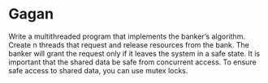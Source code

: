 # Gagan
Write a multithreaded program that implements the banker’s algorithm. Create n threads that request and release resources from the bank. The banker will grant the request only if it leaves the system in a safe state. It is important that the shared data be safe from concurrent access. To ensure safe access to shared data, you can use mutex locks.
